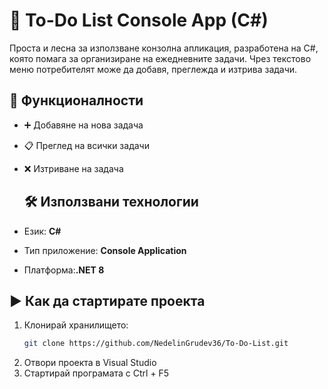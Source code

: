 # 📝 To-Do List Console App (C#)
Проста и лесна за използване конзолна апликация, разработена на C#, която помага за организиране на ежедневните задачи. Чрез текстово меню потребителят може да добавя, преглежда и изтрива задачи.
## 🔧 Функционалности

- ➕ Добавяне на нова задача  
- 📋 Преглед на всички задачи  
- ❌ Изтриване на задача
  ## 🛠️ Използвани технологии

- Език: **C#**
- Тип приложение: **Console Application**
- Платформа:**.NET 8**
## ▶️ Как да стартирате проекта

1. Клонирай хранилището:
   ```bash
   git clone https://github.com/NedelinGrudev36/To-Do-List.git
2. Отвори проекта в Visual Studio
3. Стартирай програмата с Ctrl + F5
